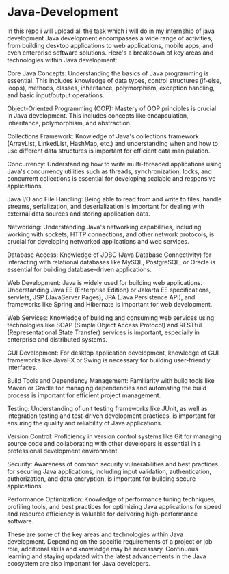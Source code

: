 # Java-Development
In this repo i will upload all the task which i will do in my internship of java development
Java development encompasses a wide range of activities, from building desktop applications to web applications, mobile apps, and even enterprise software solutions. Here's a breakdown of key areas and technologies within Java development:

Core Java Concepts: Understanding the basics of Java programming is essential. This includes knowledge of data types, control structures (if-else, loops), methods, classes, inheritance, polymorphism, exception handling, and basic input/output operations.

Object-Oriented Programming (OOP): Mastery of OOP principles is crucial in Java development. This includes concepts like encapsulation, inheritance, polymorphism, and abstraction.

Collections Framework: Knowledge of Java's collections framework (ArrayList, LinkedList, HashMap, etc.) and understanding when and how to use different data structures is important for efficient data manipulation.

Concurrency: Understanding how to write multi-threaded applications using Java's concurrency utilities such as threads, synchronization, locks, and concurrent collections is essential for developing scalable and responsive applications.

Java I/O and File Handling: Being able to read from and write to files, handle streams, serialization, and deserialization is important for dealing with external data sources and storing application data.

Networking: Understanding Java's networking capabilities, including working with sockets, HTTP connections, and other network protocols, is crucial for developing networked applications and web services.

Database Access: Knowledge of JDBC (Java Database Connectivity) for interacting with relational databases like MySQL, PostgreSQL, or Oracle is essential for building database-driven applications.

Web Development: Java is widely used for building web applications. Understanding Java EE (Enterprise Edition) or Jakarta EE specifications, servlets, JSP (JavaServer Pages), JPA (Java Persistence API), and frameworks like Spring and Hibernate is important for web development.

Web Services: Knowledge of building and consuming web services using technologies like SOAP (Simple Object Access Protocol) and RESTful (Representational State Transfer) services is important, especially in enterprise and distributed systems.

GUI Development: For desktop application development, knowledge of GUI frameworks like JavaFX or Swing is necessary for building user-friendly interfaces.

Build Tools and Dependency Management: Familiarity with build tools like Maven or Gradle for managing dependencies and automating the build process is important for efficient project management.

Testing: Understanding of unit testing frameworks like JUnit, as well as integration testing and test-driven development practices, is important for ensuring the quality and reliability of Java applications.

Version Control: Proficiency in version control systems like Git for managing source code and collaborating with other developers is essential in a professional development environment.

Security: Awareness of common security vulnerabilities and best practices for securing Java applications, including input validation, authentication, authorization, and data encryption, is important for building secure applications.

Performance Optimization: Knowledge of performance tuning techniques, profiling tools, and best practices for optimizing Java applications for speed and resource efficiency is valuable for delivering high-performance software.

These are some of the key areas and technologies within Java development. Depending on the specific requirements of a project or job role, additional skills and knowledge may be necessary. Continuous learning and staying updated with the latest advancements in the Java ecosystem are also important for Java developers.
